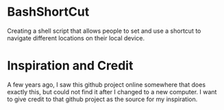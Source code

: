 # BashShortCut
Creating a shell script that allows people to set and use a shortcut to navigate different locations on their local device.

# Inspiration and Credit
A few years ago, I saw this github project online somewhere that does exactly this, but could not find it after I changed to a new computer. I want to give credit to that github project as the source for my inspiration. 

